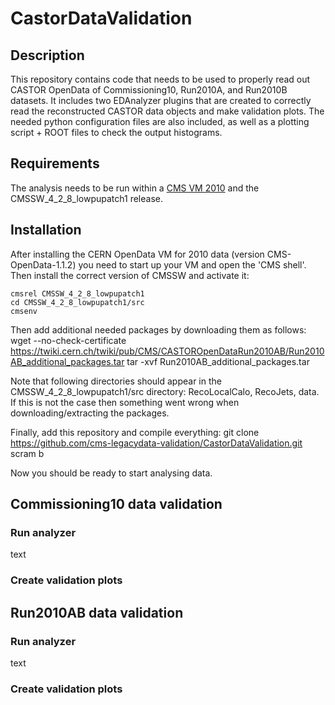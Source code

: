 # CastorDataValidation

## Description

This repository contains code that needs to be used to properly read out CASTOR OpenData of Commissioning10, Run2010A, and Run2010B datasets. It includes two EDAnalyzer plugins that are created to correctly read the reconstructed CASTOR data objects and make validation plots. The needed python configuration files are also included, as well as a plotting script + ROOT files to check the output histograms.

## Requirements

The analysis needs to be run within a [CMS VM 2010](http://opendata.cern.ch/docs/cms-virtual-machine-2010) and the CMSSW_4_2_8_lowpupatch1 release.

## Installation

After installing the CERN OpenData VM for 2010 data (version CMS-OpenData-1.1.2) you need to start up your VM and open the 'CMS shell'.
Then install the correct version of CMSSW and activate it:

    cmsrel CMSSW_4_2_8_lowpupatch1
    cd CMSSW_4_2_8_lowpupatch1/src
    cmsenv

Then add additional needed packages by downloading them as follows:
    wget --no-check-certificate https://twiki.cern.ch/twiki/pub/CMS/CASTOROpenDataRun2010AB/Run2010AB_additional_packages.tar
    tar -xvf Run2010AB_additional_packages.tar

Note that following directories should appear in the CMSSW_4_2_8_lowpupatch1/src directory: RecoLocalCalo, RecoJets, data. If this is not the case then something went wrong when downloading/extracting the packages.

Finally, add this repository and compile everything:
    git clone https://github.com/cms-legacydata-validation/CastorDataValidation.git
    scram b

Now you should be ready to start analysing data.

## Commissioning10 data validation

### Run analyzer 

text

### Create validation plots

## Run2010AB data validation

### Run analyzer

text

### Create validation plots
